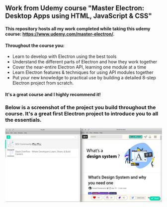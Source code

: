 ## Work from Udemy course "Master Electron: Desktop Apps using HTML, JavaScript & CSS"

#### This repository hosts all my work completed while taking this udemy course: https://www.udemy.com/master-electron/. 

#### Throughout the course you:

* Learn to develop with Electron using the best tools
* Understand the different parts of Electron and how they work together
* Cover the near-entire Electron API, learning one module at a time
* Learn Electron features & techniques for using API modules together
* Put your new knowledge to practical use by building a detailed 8-step Electron project from scratch.

#### It's a great course and I highly recommend it!



### Below is a screenshot of the project you build throughout the course. It's a great first Electron project to introduce you to all the essentials.

![](./screens/with-item-open.png)